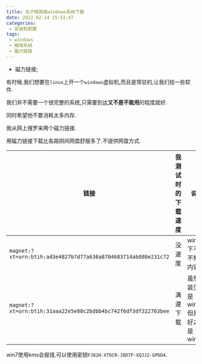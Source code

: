```yaml
---
title: 毛子精简版windows系统下载
date: 2022-02-14 15:51:47
categories:
 - 安装和配置
tags:
 - windows
 - 精简系统
 - 磁力链接
---
```


* 磁力链接;

<!-- more -->

有时候,我们想要在`linux`上开一个`windows`虚拟机,而且是常驻的,让我们挂一些软件.

我们并不需要一个很完整的系统,只需要到达**又不是不能用**的程度就好.

同时希望他不要消耗太多内存.

我从网上搜罗来两个磁力链接.

用磁力链接下载比各路阴间网盘舒服多了.不提供网盘方式.

| 链接 | 我测试时的下载速度 | 说明 |
| --- | --- | --- |
| `magnet:?xt=urn:btih:ad3e4827b7d77a636a8704683714ab080e231c72` | 没速度 | win10,下不动不知道内容 |
| `magnet:?xt=urn:btih:31aaa22e5e00c2bdbb4bc742f6df3df322763bee` | 满速下载 | 虽然安装页面是win8,但是装好之后是win7 |

win7使用kms会报错,可以使用密钥`FJ82H-XT6CR-J8D7P-XQJJ2-GPDD4`.